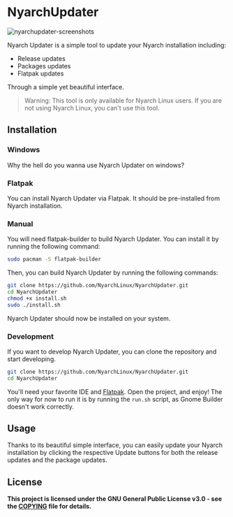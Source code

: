 # NyarchUpdater
![nyarchupdater-screenshots](https://github.com/user-attachments/assets/346f87aa-3d7e-481d-bc10-3c8702698cba)

Nyarch Updater is a simple tool to update your Nyarch installation including:
- Release updates
- Packages updates
- Flatpak updates

Through a simple yet beautiful interface.


> Warning: This tool is only available for Nyarch Linux users. If you are not using Nyarch Linux, you can't use this tool.


## Installation

### Windows

Why the hell do you wanna use Nyarch Updater on windows?

### Flatpak

You can install Nyarch Updater via Flatpak. It should be pre-installed from Nyarch installation.

### Manual

You will need flatpak-builder to build Nyarch Updater. You can install it by running the following command:

```bash
sudo pacman -S flatpak-builder
```

Then, you can build Nyarch Updater by running the following commands:

```bash
git clone https://github.com/NyarchLinux/NyarchUpdater.git
cd NyarchUpdater
chmod +x install.sh
sudo ./install.sh
```

Nyarch Updater should now be installed on your system.

### Development

If you want to develop Nyarch Updater, you can clone the repository and start developing.

```bash
git clone https://github.com/NyarchLinux/NyarchUpdater.git
cd NyarchUpdater
```

You'll need your favorite IDE and [Flatpak](https://flathub.org/apps/org.gnome.Builder). Open the project, and enjoy! The only way for now to run it is by running the `run.sh` script, as Gnome Builder doesn't work correctly.

## Usage

Thanks to its beautiful simple interface, you can easily update your Nyarch installation by clicking the respective Update buttons for both the release updates and the package updates.

## License

**This project is licensed under the GNU General Public License v3.0 - see the [COPYING](COPYING) file for details.**
